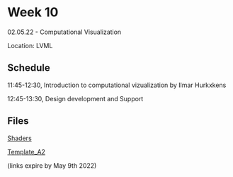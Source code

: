 # Week 10

02.05.22 - Computational Visualization
  
Location: LVML

## Schedule
11:45-12:30, Introduction to computational vizualization by Ilmar Hurkxkens

12:45-13:30, Design development and Support

## Files

[Shaders](https://www.dropbox.com/t/TbSmDZbBMZMPpaAr)

[Template_A2](https://www.dropbox.com/t/rDVNyFDXmos4Z1Ld)

(links expire by May 9th 2022)
